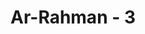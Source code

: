 ---
title: "Ar-Rahman - 3"
no: 3
arabic_no: ٣
ayah: خَلَقَ الْاِنْسَانَۙ 
translation: "Dia menciptakan manusia, "
tafsir: "Pada ayat ini Allah menyebutkan nikmat-Nya yang lain yaitu penciptaan manusia. Nikmat itu merupakan landasan nikmat-nikmat yang lain. Sesudah Allah menyatakan nikmat mengajarkan Al-Qur'an pada ayat yang lalu, maka pada ayat ini Dia menciptakan jenis makhluk-Nya yang terbaik yaitu manusia dan diajari-Nya pandai mengutarakan apa yang tergores dalam hatinya dan apa yang terpikir dalam otaknya, karena kemampuan berpikir dan berbicara itulah Al-Qur'an bisa diajarkan kepada umat manusia. Manusia adalah makhluk Allah yang paling sempurna. Ia dijadikan-Nya tegak, sehingga tangannya lepas. Dengan tangan yang lepas, otak bebas berpikir, dan tangan dapat merealisasikan apa yang dipikirkan oleh otak. Otak menghasilkan ilmu pengetahuan, dan tangan menghasilkan teknologi. Ilmu dan teknologi adalah peradaban, dengan demikian hanya manusia yang memiliki peradaban. Lidah adalah organ yang terletak pada rongga mulut. Organ ini, yang merupakan struktur berotot yang terdiri atas tujuh belas otot yang memiliki beberapa fungsi. Fungsi pengecap rasa adalah salah satu fungsi lidah yang utama. Terdapat sekitar 10.000 titik pengecap di lidah. Lidah juga berfungsi untuk turut membantu mengatur bunyi untuk berkomunikasi. Lidah, dalam agama, hampir selalu dikaitkan dengan hati, dan digunakan untuk mengukur baik-buruknya perilaku seseorang. Manusia akan menjadi baik apabila keduanya baik. Dan manusia akan menjadi buruk, apabila keduanya buruk. Nabi Muhammad saw menunjuk lidah sebagai faktor utama yang membawa bencana bagi manusia, dan ia merupakan tolok ukur untuk bagian tubuh lainnya. Beliau bersabda dalam hadisnya: Bukankah manusia dijungkirbalikkan wajah mereka di neraka karena lidah mereka? (Riwayat at-Tirmidhi dan Ibnu Majah) Jika manusia bangun di pagi hari, maka seluruh anggota tubuhnya mengingatkan lidah dan berpesan, \"Bertakwalah kepada Allah menyangkut kami, karena kami tidak lain kecuali denganmu. Jika engkau lurus, kami pun lurus, dan jika engkau bengkok, kami pun bengkok.\" (Riwayat at-Tirmidhi) \n\nUntuk dapat mengeluarkan bunyi yang berbeda-beda, atau yang disebut berbicara, lidah bekerjasama dengan beberapa organ lainnya, seperti bibir, rongga mulut, paru-paru, kerongkongan, dan pita suara. Kita dapat berkomunikasi dengan berbicara, setelah seluruh masyarakat menyepakati arti dari satu bunyi. Kemudian bunyi-bunyi yang masing-masing sudah disepakati artinya tersebut digabungkan dalam susunan yang tepat untuk menjadi kalimat. Pada tahap selanjutnya, akan tercipta suatu bahasa. Bahasa diuraikan dalam salah satu ayat Allah demikian: \n\nDan di antara tanda-tanda (kebesaran)-Nya ialah penciptaan langit dan bumi, perbedaan bahasamu dan warna kulitmu. Sungguh, pada yang demikian itu benar-benar terdapat tanda-tanda bagi orangorang yang mengetahui. (ar-Rum/30: 22)"
---